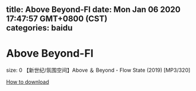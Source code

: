 
title: Above Beyond-Fl
date: Mon Jan 06 2020 17:47:57 GMT+0800 (CST)    
categories: baidu
---

# Above Beyond-Fl
size: 0
 【新世纪/氛围空间】Above ＆ Beyond - Flow State (2019) [MP3/320]
 

[How to download](https://bpcam.bemobtrk.com/go/2ceec3aa-1ca2-46d6-b9ff-aaa5c184517c?jno=1584)